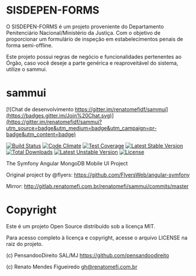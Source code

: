 SISDEPEN-FORMS
===============
O SISDEPEN-FORMS é um projeto proveniente do Departamento Penitenciário Nacional/Ministério da Justiça.
Com o objetivo de proporcionar um formulário de inspeção em estabelecimentos penais de forma semi-offline.

Este projeto possui regras de negócio e funcionalidades pertenentes ao Órgão, caso você deseje a parte genérica e
reaproveitável do sistema, utilize o sammui.

sammui
===============

[![Chat de desenvolvimento https://gitter.im/renatomefidf/sammui](https://badges.gitter.im/Join%20Chat.svg)](https://gitter.im/renatomefidf/sammui?utm_source=badge&utm_medium=badge&utm_campaign=pr-badge&utm_content=badge)

[![Build Status](https://travis-ci.org/renatomefidf/sammui.svg?branch=master)](https://travis-ci.org/renatomefidf/sammui)
[![Code Climate](https://codeclimate.com/github/renatomefidf/sammui/badges/gpa.svg)](https://codeclimate.com/github/renatomefidf/sammui)
[![Test Coverage](https://codeclimate.com/github/renatomefidf/sammui/badges/coverage.svg)](https://codeclimate.com/github/renatomefidf/sammui)
[![Latest Stable Version](https://poser.pugx.org/renatomefidf/sammui/v/stable.svg)](https://packagist.org/packages/renatomefidf/sammui)
[![Total Downloads](https://poser.pugx.org/renatomefidf/sammui/downloads.svg)](https://packagist.org/packages/renatomefidf/sammui)
[![Latest Unstable Version](https://poser.pugx.org/renatomefidf/sammui/v/unstable.svg)](https://packagist.org/packages/renatomefidf/sammui)
[![License](https://poser.pugx.org/renatomefidf/sammui/license.svg)](https://packagist.org/packages/renatomefidf/sammui)


The Symfony Angular MongoDB Mobile UI Project

Original project by @flyers: https://github.com/FlyersWeb/angular-symfony

Mirror: http://gitlab.renatomefi.com.br/renatomefi/sammui/commits/master

Copyright
===============

Este é um projeto Open Source distribuído sob a licença MIT.

 Para acesso completo à licença e copyright, acesse o arquivo LICENSE na raiz do projeto.

 (c) PensandooDireito SAL/MJ <https://github.com/pensandoodireito>
 
 (c) Renato Mendes Figueiredo <gh@renatomefi.com.br>